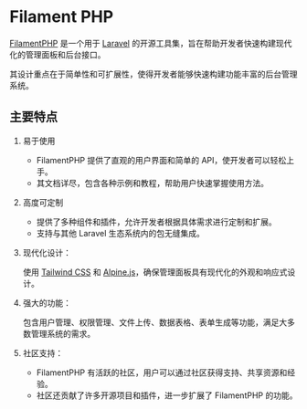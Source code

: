 # Filament PHP

[FilamentPHP](https://filamentphp.com/docs/) 是一个用于 [Laravel](https://laravel.com/docs) 的开源工具集，旨在帮助开发者快速构建现代化的管理面板和后台接口。

其设计重点在于简单性和可扩展性，使得开发者能够快速构建功能丰富的后台管理系统。

## 主要特点

1. 易于使用

   - FilamentPHP 提供了直观的用户界面和简单的 API，使开发者可以轻松上手。
   - 其文档详尽，包含各种示例和教程，帮助用户快速掌握使用方法。

2. 高度可定制

   - 提供了多种组件和插件，允许开发者根据具体需求进行定制和扩展。
   - 支持与其他 Laravel 生态系统内的包无缝集成。

3. 现代化设计：

    使用 [Tailwind CSS](https://tailwindcss.com/docs) 和 [Alpine.js](https://alpinejs.dev/start-here)，确保管理面板具有现代化的外观和响应式设计。

4. 强大的功能：

    包含用户管理、权限管理、文件上传、数据表格、表单生成等功能，满足大多数管理系统的需求。

5. 社区支持：

   - FilamentPHP 有活跃的社区，用户可以通过社区获得支持、共享资源和经验。
   - 社区还贡献了许多开源项目和插件，进一步扩展了 FilamentPHP 的功能。
